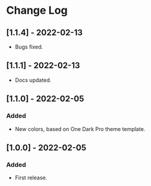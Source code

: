 # Change Log
## [1.1.4] - 2022-02-13
- Bugs fixed.

## [1.1.1] - 2022-02-13
- Docs updated.

## [1.1.0] - 2022-02-05
### Added
- New colors, based on One Dark Pro theme template.

## [1.0.0] - 2022-02-05
### Added
- First release.
